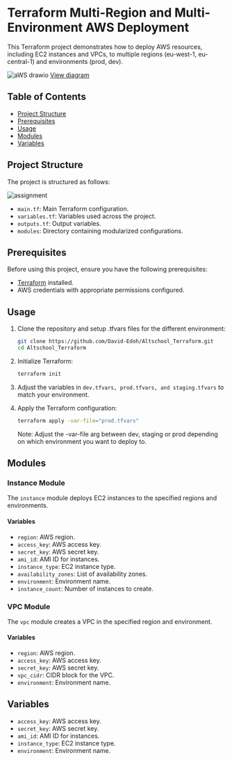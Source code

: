 # Terraform Multi-Region and Multi-Environment AWS Deployment

This Terraform project demonstrates how to deploy AWS resources, including EC2 instances and VPCs, to multiple regions (eu-west-1, eu-central-1) and environments (prod, dev).

![aWS drawio](https://github.com/David-Edoh/Altschool_Terraform/assets/45123163/ddd2bd2c-62f7-4272-b718-239b13786a1c)
[View diagram](https://viewer.diagrams.net/?tags=%7B%7D&highlight=0000ff&edit=_blank&layers=1&nav=1&title=Untitled%20Diagram.drawio#R7XxXm5tYtvav6cuehxwuRZaESAKBdNMPOYichPj1Z29Vucflcs%2F0nO%2FzjPsMZdkFm80Oa70rodf8gvPVIvd%2Bm52aKC5%2FwZBo%2BQUXfsEwlGJo8Au2PN9aWHgGG9I%2Bj947%2Fb3hnK%2FxeyPy3jrlUTx86Dg2TTnm7cfGsKnrOBw%2FtPl93zw%2Bdkua8uOsrZ%2FGnxrOoV9%2BbnXzaMzeW1GK%2FfsFJc7T7H1qBnvfcOV%2F6fy%2BkyHzo%2BbxVRMu%2FoLzfdOMb0fVwsclFN4XubzdJ%2F3B1d8X1sf1%2BGducMTVcHY7fd9Lv%2BYDk5I83f1KE2%2FDzH45ve94555BA182U%2FS%2B8PH5RRptk9fjS6IkBz5gQh75hQRXeHj2N4z8puHbc%2FpjA%2Fr5DI7xseHbc%2FpjA%2Frt8Og386PfLvCrhk9nH4ZHvpkf%2BWqB4INzzTSWeR3zv2MPAY1p70c50AnflE0P2uqmBtLjsrEqwRkKDh9ZPsbn1g%2BhVB%2FAbkBb0tTjO%2FpR7Mv5u%2BDhqAA9LTyulhQa2t%2F8x0D8Le2bqX1NuQf4%2F%2B7V38DhbyFU5m9%2BOcKBxr65x18W9wuGgz8SRAyX5GX5zaLnuB9zYAy7Mk%2Fh%2BGMDp%2FPfz8o4eY0IdpLXqfo6E3DkffXfmyLyhyyO3rdU%2BkFccn54hwuto6%2F6J68f0AXsavSBhPt3yb3wF%2FfiHL%2FBEHn1KUu%2FHfLgd1n1cTj1Qz7HVjy8iRS2fraXdxOCm4yXr5re7UeOmyoe%2Byfo8n6VIt%2FuePdl9LtlP75yDAjx3ph95RSoLz39d2%2BU%2Fj703w0WHLzb7PfttztQkn74ber3uD1m7uORWsuvn833YvCfzHa4x2OYvcvhrwDauQ2%2FB1WGZlGW%2BqFQ%2FX2KD1D9A6B8hNM%2FcLB%2FiCj2I6JQgv4EKZz%2BDqII5EchCkU%2FQeoTnr4LoQ8C%2B6INFdq40Qz5mL90HTTj2FT%2FVF1hDM38IwC%2FAyb8b3GIfQMHoEOJZEic%2BGNU%2FzBt4vhHdWIM%2BUmdNPU38rM%2BWfxHqRP%2FpE6Rhw2%2FwqSsCe9AzGDaOnr9%2B%2BZFwZD1MPplGW8ZwM%2BTAfz%2FjIX%2Fa8cM7O23FzjqMP4Nruht8s%2BuWmAoCmDvR7rq36f497jqb301RjCfwz%2F5HV%2BNsvQPMu4vrvkf%2Beovqs6rV6Xzzz3zH6RlUZz40yuD%2FAP1De2bBST5ApXBvSbcfWlFvrTAofzR%2FwXfvZ1iUlunwKzyC6dbD%2BQop80O%2FGhnJxOdFBwlJvhHQfjdCfwWGB6IiiPg4U7iThfxsjNFKL2ZBhWZlOCvQ9CFMUWOT2qSTa%2BykOAsk%2B753eMkCMbKsI9Q4Y2CYE1H4ueeAt136V6Aynh9GDj8389scTk5EmdeJMtxpezqSUt4lbn0Jlt3X86aQF6GUOEekWIhsZIRibK8Zsv2ZzHf5%2Fti%2FzzdD7xZHs5Odciv9eEZNkc%2BbY%2Fne3fMm%2F74HAaVf4zqGZnUnJjVJwNWultOtvg8Ffv1tJ4QTTBRzXYwrbji2hoSupCSun2n9KKh9XVgDOHBGjaAHwc2BlZtrCyQDMfBLZr3g2AimmiJFtjCBSz7BpYageVlYEklWEYLph7BdAuYAgXDkmAoKB0OdJdAlwNo1sChdQE%2F7qW8eRc0ugJh3MCJ75Zt4KJjCAQTgQuxV5KJh0LJcxnolF%2BrQ3HFtDsQWAluqG7Vrb5hUQOE14KbO79qex8bByDIEQw0BRU5BxjUEreAQZ9hfVhDXEOAgFEwARbVNzzCIwIImwSTUXHd0jE%2BMkDwLJgYyAAo%2Fh0NULM8B5bCp81RSAldBGoBSnSB4nygrBgoKAdKqYAiOiD8CQj8CYSMAcFSL1FyQHw8EJkMxHQEotGBOM5ABC7Ytg%2B2GoPt5WBLFdhGB5Y%2BgeU%2BwRIxsCzqtRAOTM2D6WQwxREMq4OBzuBmF9zgg04xaM7BYdWBn76jpgFAYgQimcDJGz4fACALENATXFoHWkcAWFAgLAx0w0c6JgBwSCA4CtxCT%2FTEABCxQIjg1tcAL6OQoAFwEPxgOOHBGADYNgCzBwAcANAmAKgFAGcNANkDEM4AeCsAGw4ARgO7ASMAGAkAOgqAiwogYgBY2AAKHlB%2FAFSeADUXQLU1UGcPVDgDta1AVThQDw2sEIwAVCAAsStA1OpLvAYQqQ3E6AHRBS9xJUBEBRBLDUTRv7Y%2Fgy2vYJs42Br9sm8wEtiAABatgIWqr8UZYEE2WIQHJg5ekyWvCYrXoPVroP795pl5M5IvMPkioi8fDn3GPgJdkYhbZ7s0vrr2v%2F8wu6HGQx6O%2BhwPlig5sdYPWFlOKbIzd5LkXrHnQ1PgbA%2BwiGuhEPfCcu7hSaemOA935%2BEh25arI1f5JFQWsj%2BeBNnC95TIydy6p%2B6azBU78h7xfLFb7tFTz3ZWGj71VrDS60O%2FKWbaPE43JSwaU7wqp6Iz%2F6%2BP1dyDGaO8vkrZCKX9yy7zWY%2Fsnynms2hsPhA%2F6h0gcTIPksmXzgfqspCIXI0yUIGvGQS6izUsDClSU%2BYHXr4BxG%2FJdg%2BR1ZXDjaoOtz0er9ileFBldbdt6nYFaQEm%2BeNazhdmmQpbGbyE9LJQj%2Bmcbuhj31zFjm4HJGTLBAwk1iy6WgsWIgXKsHBFZ8wQwa%2FGtEmD5VGcDJgHquZPC%2BJVZYgLi5GaiOP1AfbCmjcgXx3EBb%2FKvTyfyhXlWBmeDmR%2Bb1cnU8Fxr9%2FDSlinNWugcyivos4IuMA1KByXf%2BR4TAzRHDz35wdShrOlxhaC3gfBWijdC%2BFsmnbjCeTKkAVSLybqXSkZTlJH4xNbdydL10zpOYEF8ckKLhQEEkVke5VyhyLMvXpO5mvUXcM6Fs87Ub76t5GG3mrRm%2FOc9PkDJK3hwTDzchaeWriroqO74vLJorMjfVNVZQ%2FSWQXZX3ylK%2BgUoy11lnk9TRzcEesbGInKD9Og6QW7cg96FtSOEIUR9VhBgzo7upFP0elABTU0%2FSMK5HSgYMrE%2BcbEC205R0gZOYm53NyruIagF3Jyb7nM%2Brizm407IaojQWtP6BULcNvBGPdVANTFAbVz98IxuIkRp0lwPJ5q6Lp2H9cTuNLsxlMTMGqIP026djxEloxypaEemH24P6zFIqE7ibQpZTmKujKUhsMrN3fOoNjNne93Fb2%2F4TsJTSmIMIe%2FHy3HWE384Zb4zUHwaXfA4XirucRXOKX4MGEY2s%2BrkN176xhGjqlPRVd2zMN6sNFV7St%2FAaUgZ9f5MCCG4uqkxlo4YhMypY5MUYV5RlBHAiOqidRZ5Gk3ZHRSWr6sVZytu3BczfR6UqLKMJ0Iw25S0uPaTmrXuWzOFO%2F45lnzrHCa%2FQucp4qoymrl9YI84srtn1VMlUtQW3fqpJw9HTui%2FR7tKz5dIt5ezyz03fFxsE0iCqOEtCdEriW%2Bq6apDlm2f0WNlCEaVz8ywAa4Oi46l8Qa%2BTSonsd1bScI9bBI8ijxFkFBcbQ5L8yTsSfQpjFHU6MDql17owWXbrf8QlyjJTONvIuoVpJ6jcuUYFfIOE5wVNYrbdtLqNpUx1AhWK53kgNezeHUaryV3erCgStasfkZSWqfovsVefBtGZwfhlxU2Q5cZZ2b%2F7giz3aMbvvgcqebvJIAzDjcg8acnqPDwS4yniAU55bohwXa5gG%2FX46xWDRrtCDz6JZl0HK7MjryNL1oWuj0npqtUI9pGYVqc8c7cNdFH0GYdaQ%2BXekQ8asXjmDxke%2BWPNvTnQEF2MX4Dfc8GDEF%2BSgW1ZR0ovoMQyPYCV1zAIHofBf3ipXTCrqv%2BtK%2FNNCyY2k%2FmlXuoHQsZUZC6jxAJnZnWC8eQUIqCcjZlzyzXaO1WSU819Xz7QLOnwZyzi%2F9lSjuYM4jX7hZJk61hF8Y2m96nGh0rRsUPXO7E1%2B7fLjnWCQ9V%2Bh9eYumO68NVVGx0X2Xziv85oVDejaxcROGdXSINKq5ybjlKbZ5upHU5TYsCq16T63LQTBNHyhVCjQeBFI3JP4pVDzrFLULwiIhKo9aTpvxCXFED2zaXYmZx3mFZoala%2BRIJtPWcHV0HfvLrl9P8lKV6EOM%2Bt68UHS14jmiulKHoZepwA3aO2DdEcWOnGDmsYUHOvR1UkmP3DWIRPt%2BkNQaVhzUyGha3tDetZH1WG2uXj%2F0C4IdizHKQWhrn%2FtnTDUB2GlQPJYyfZCkJQQFDT1%2FRyindhXHZ0dAfOF6Htn6XcPNZfTaQ5E%2BqDZqWCOzbRUrgoavaiqiKTdoeoveC0nDj7sEOM9gl%2BjYsNQ7itnF1f4cSGGFGQkxnkpm5xVN7lQPwrVLKO4gwZUHx%2BwP0D0mfYOvCOavMHshp6uaisaMPBq41Qr2XkPES%2FfQN8cd78mhkzSerqwgIHEwjpqqeYOxaRIj1qyvMJxUOLsyDzdtzlEKowg33KUK7t4Oce%2Bxg76tiNnydDjAjM1O8kJLqV19HkDfcL5hO1AFXSPD0OkVFXHlLXBfZj1JGlmbMZMU5jq%2Bmgt6AZc8jHYbaLehcGcRCnlqMKDdSvoygro0OiE6MuHWALpy48i66ahNabkyZB2ecFGg8AkGlsw9lt3ZX9S0gLCWJqkWyJSUfFriVLJbDy57nVpuGdS46XnU95na7Ihq9E6swlhuJ9vtq01A9Ip51Iw9aU7B3vzTbCKIZ83WrXiwqCqsAE9SurDG4%2BxfKKyfZyQaWG806Jrlqx2LyMpeBVGbn9aZLC9XYyqkI8xctESJHM0zoBRT5YANDzWsVzOHgaQ%2FwGwD%2BoKA8neGh%2Fs8QVFHR2fPrRWGc0DLcQomWlULZDyPYbDlFWhAHDXgDYeIX3VYfNFRd9DFB3dzV9tzOmUO2YUdMjPRM%2BVWrhGRjq%2BEgNDiw93Ue1boxFJkSOmMCyxxaG4xeVtmXp%2FpSnYWImrEN3NH%2BRT8G4Ncb8rguYoFEHYxQ43PbIYoCgy0jFTD6tARXTtci%2Fy4qHZY6PI0yq4RkkAUmrFktkZOIOK%2BseJGRCbnqrCoe51nIOrUzDMasY4kNms00RLR4kbSMJjLKsHHDPh81uopn9FzdFxbPOe5jCBsCGBc0qERknGg6skcDPQhsa7x7IuedHkM0AZMMTg8WegRsbV6koGVy83Y4BZFkm8bZAuXScZI7%2BXeCvZTm%2Bxih6nvqL7jdi4fMTehvZwG6raeVSwq2SWuQ%2Fx2kRH9YudNRGIeroMVaEtjEkemNV4WJ1i0WfV%2BIIbYDYXgrjhSLkOf1cLbxUWAf%2B%2FXc8ucoAGcqdPtASsmzriRVVRRNhciTlxQqyiHRKInOG%2B7dVtLU46PB2k5QTxdTPPYssfpxmrdVOO3GbX9HSepbSfSOt1CWI3dQJ1xvy5NqjBVJtJk6iky9DRrB6ViSr5PXIueASAlm0evzcGLscaufA0d2MecmXp8mXMYs5IlJ%2BLgktJgC7usJdoLM3DqpTUoTetCeumvl1AfD10%2BDlbEsOehhX4wvcZDq4ZuDI6fkgXGkddAOdblSM8Fk90XQ8CBTJvBnmhW81yS0J9QkZHChEfOzlE2uO5xuoQGc8cVz2BBTuv2reSUUKvYfhh12q0vCIXePTuNavbq0uvdYYRjn5cuad%2BydEXH6ZWiG7XT5LvoaI47ri%2BRBlHpm7iTJ88uGlACSLV5gKDm%2FEt91wWIi8FiZla0b6Xh2g8NQcTJE3DXX4u0pOJjthbc9QwNBOZ72V1qHweeO5rByp9IYeXzvYSSrhkCGz2OAqsk3DO37jxF95J%2Bki7HSzDTPFsPu%2BNZPT9tCn9egsYZ96WGa6nl%2BBReXfXxlO2X5%2BWA2Dt0GsajhMwPiJddflAxLCbXJVYL38Pd8rhcpoNqCGG7m2BQl9p8vUjUWS31%2BVTZsImyutPdvcX0rJwlAa589kSGmj3oV0kCruLEwPDVTccbTvsika65W56wiKDnNnSLdiadG16dnYTynwl%2BLAxvcssGOIN1lk%2FZabH1Sj%2BiSDEio9rOPdWQyq2lLs%2ByQs5t2UjIVXwMJ428PlGTejLHCQxX71vkjuayPCk29DIc1cluvz%2FDoEPb3RQz2fNeU2PUroVhC10XcXuBMlFJYFVD7%2BqsmovOLlqzFRL7Iu1KWDrWszo2klyZzBmGnh7pKLKSQ5g0uTgL1Wzh8m05wJqtL0bc7p6zbgujrfQTfo5tNKDCHao4fuF2lxLWbdjDP4GVzPrlBSZ%2FUjhvOtmp17dtwCADdC6nK1IAP6uT5DFkI5jnoj00VD%2BNWZATJyCf9bUDtVS37OFKoDZEoO%2BPQDCU%2BwBPzmlAD9XMBD2%2BB%2BWiSsEohndOdn6LnuAzHa8d1Tn9Xjt0prK3kT3lSPsIGcHf7Of4y6QuFQFAPhKVg8WveoEZhuOeFKc9x8e%2BxBnozoPL7vnM%2B55Ka5U%2Fs7MsSI1WwzxyAoVQ1SFlRsFg5UmMQh8Iyuph6inolH0psCfMMkfFwClYuHpaIFUsR6%2B1QUrXc8gaUcGklBuxpzqt4gFFBjyGBj3r%2BIhMI0g9HSuTlaewe5xWKFyo06G65Ll0cvWdix1Y%2FfV86l7bfjxe7UXkQbnA97OcER6JpOQOvekFUR2xg5A%2FLsgNPtKKj844O1Izz6TggGwCP1KRxKGs6pmrohTPm55dJ4KczhEXVDBN2rWOqyj%2BlMrL0rTiYR6iW1wTBMXX1kAlSPx4FtFePNN3UWsckGYE3dSnDTHqlEsENTTpBJmwGJb6i1bZQ%2FooTCG6ygTMBRBKJZxpPrTtoCdl2jce8gajB0a6lBle4iYeBcOOb8cTfqRrvK72bKnMDBFw7i5C8rbqwvokJbZd9au7IDvtrl7FFqEXMXhSp%2BIGrt9BfEAzoGZO5eqmTDNYLRZ4w3dyphs9cD%2F90Y9SeWWCxy0kyD63eGjYFCPZLVKg2RKpWMz4OV%2BMAqWZYZTWhGskeB%2FcHM%2FTukur4o9u12Q5y6VHDdorktiTQnoWRa%2FHccA7XkJ83IxySYfW5PNKzSbMNQlLESd9Mp1pGkk8zNVx8nlxstFAjnqc2ne7gQ8Lyp1qOIeTFPFe4AU4tSxs4Fn1Imb64wEdO2dhmYVLUOd9QdAmDbwF6DEStRMb7tpx4kjo8xnDszu56CTQdySPiDtMhB97RZAnqU711yTer2fXaliTeT0eQEoi9EJbpt6fWTRGHoarivQTSB3H%2BSE5N%2BVowKejxJROuYRKNnvJQJHYdHeQvUKzOnd3f3DOniU4aivJp6moKMHd%2BRQsI2EdCoqlADlFY%2BKLnWffodgVfKTQ9GjY1AzBc1hSZN8kTn29HTk6Q1FNSixQIM0PGDGHQG2j7qlBa7VRYl9bdBQZHvsUBfhdTyNF87mCBUdPVaD6t%2BSJKcw6SUqmZJlyrC02vA%2F4kU%2Fm6qIoSBKXoYXb8PHq2Nxl3AWRcHce5%2FVJqe5eQUQ22rPVrWJ5bikvPKzEOUE1SypnC4jcs1BCB5jmaOXnMNcNFLWaJxOgOGXprF3gorlpwu3z2QhlEkEYL4Tfcpk9vRYdjewVe%2BchRJy0WXVOgpKaxel5W50mY5X90vSGNVP4PbAlhI17H055n1lQCU6sdu5GbolnljounU3DGGn0d%2BVE%2BhoNc6drj3UOTHJqktOti4wv9EGyHwWLUVEqCfKh8a7mXo6VIXGsJAnSJZLpRQI5HnwYMaFOdQjUzCXDZWpy9KAXsU9MY5%2F3FFtZjpNYsHQ6Z9TVt6KVUpvb7hZAfxb2lF7FmMan8Pl5Mp5RFNqUFR0FubSNoKq5k1b7fJycOUw8i%2FSM3nP4ZStMec0EaUyVyg%2B7Pi%2FISaR3L7ihTR0xc%2BOHiovZTTLOV%2B%2BCI515oHJUsEDGfz0eoMMpsAZLMjSqCGMS3XmPGBhmHp8qPcLKwMk4tm%2BUOHjaB%2F8mQAexBgyVtdSxt83Gm0X6rnhcJAfyVMw2jBA5cyPzyn7kVpPCJIToY6k%2B92lMmHHjishZu4fjjr1mCIystdnHQ93Opk%2FZboCT8qLJwNBRVrAvPlOaaIw3e2ZfXQ%2FTlKoURYTXHIIh4q5CfhricXniTQL2NiFyo0L7TOz2UsTGqsml1bP1PoH70O3KXnX6YNeGemvIyXv4LJ3LgVXlU9oTjomzBpXeGCu4HGrHnoUTJhE3u%2BkGQlVz5DgzWrkUL0O23VGtNWT1djJuP4Djdgx%2BwagH24bSiMzZIzjWzsVwr1CxtXChI%2FjIMo3Qoj%2B0%2Bh5j9riAPzm6C%2B5tpSrIYUj0umUfjEFoRzeoD4OCpQxNH%2B4wonkiD2LeHPlIkUlzpZSv6lspU%2FaO7ZOrYSgBY4evJ1R8B%2BMz3dzev2ip%2FCsEv61YNat7I0JbLFLNyszvYZY8U%2FvnisCnBfbMl0FahHvPHni%2FGBAbO9E1n%2BbJ%2Fm63cn89v54R4Ma9BiJLpvQ6Hy%2FwEbCEZykp34iudcLZjmOERU6YzsePQ90Eo9DTUZCOYlTgw4iHrD1RJ9bzxgZWFIiGO1iYJOQAAw3Z3k6w0F%2Bx1A1LFm0xoml6izXCcCL1pPGez5TXSO9OnGK1siiUMUjPhKVY75Qa5iULthI%2BtCSLFhV3Da661s4tdH6txxcBWSS%2BdiF5SldnVODtXuAOaJYOxMN042sjaCeEu1fU7mFH%2B%2BtBH05i7co8qAs4AOX0hKymfA4agdOQLL1Tj8c5ul5V%2FSRKdXXcrba2ux2m9CTiZ%2FmvNjZbsnQEv0wDP%2FtTkcQtpzeRxrWEpnMkousZiuhThiB6lSKIXKcIoXDnVS0f6kmMfe51o1hK9v08mRXP%2F1n6yD9gWv0hfYRBPjL9MPwLD%2Bwr%2FgiFfoc8iv4g9gj6J9gjX1gjHxikn6geXzGbPvLDhO9x%2Br4lOn2hheQVLLzKHMayagh96CiFF0Ptb8Oc%2FkjdoN%2FoBv%2Bebr5H7SF%2BlG6%2BEAk3Fua%2FTtRCv6FpYwz5HXX%2Bm3mYMN%2FeeJgbD3PjYf4%2Fmzf2iYf5HfP%2BNzMxcXpjYm5MzI2JuTExNybmxsT8zzMef9axNibmxsTcmJgbE3NjYm5MzI2JuTExNybmxsTcmJgbE3NjYm5MzI2JuTExNybmxsTcmJgbE3NjYm5MzI2JuTExNybmX2Psn4qJ%2Bca1%2BgsxMXHmv4aJ%2BU908%2FMxMcnP78OMp1%2BhCHu%2F%2FBXdiHkbMe9rYl4fpy8W12cmHoLsiN2PfXktStAit%2FuaiYf%2BSCYe9dFYqc%2BWSnzvbcgkQf4oW%2F3MaN9eh%2FxXeh0y%2BW1s%2Fs%2B%2FD5n8%2FALdjYn%2FJ9XJYB%2FV%2BRO8D5n8%2FMb0jYe%2FhfuNh%2F8vGzf9ja%2F%2BCd6HTP6J%2FzW1sfA3Fv7Gwt9Y%2BBsLf2Ph%2F5WY8xsLf2Phbyz8jYW%2FsfA3Fv7Gwt9Y%2BBsLf2Phbyz8jYW%2FsfA3Fv7Gwt9Y%2BBsLf2Phbyz8jYW%2FsfA3Fv7Gwt9Y%2BBsL%2F%2Bdkyv%2FXsPDJf8IN%2B%2BlY%2BOTnV7T%2BX2Xh%2FxPd%2FIQs%2FD%2Fxfs2NhfkHNG3yEwvzP%2F8%2BZPLzf3nZeJgbD3PjYf7r5o1%2B4mH%2B59%2BHTLIbE3NjYm5MzI2JuTExNybmf57x%2BLOOtTExNybmxsTcmJgbE3NjYm5MzI2JuTExNybmxsTcmJgbE3NjYm5MzI2JuTExNybmxsTcmJgbE3NjYm5MzI2JuTEx%2Fxpj%2F1xMTOYvxsT88mLR%2FwYm5j%2FWzc%2FHxPyi9I%2FvQ37Ew7i9DHlj5f33vgz597ca%2FxvehgxriqYZv7omQ9GfmiiGPf4H)

## Table of Contents

- [Project Structure](#project-structure)
- [Prerequisites](#prerequisites)
- [Usage](#usage)
- [Modules](#modules)
- [Variables](#variables)

## Project Structure

The project is structured as follows:


![assignment](https://github.com/David-Edoh/Altschool_Terraform/assets/45123163/0f3ad1ae-f347-4157-b3db-916982b7e535)


- `main.tf`: Main Terraform configuration.
- `variables.tf`: Variables used across the project.
- `outputs.tf`: Output variables.
- `modules`: Directory containing modularized configurations.

## Prerequisites

Before using this project, ensure you have the following prerequisites:

- [Terraform](https://www.terraform.io/) installed.
- AWS credentials with appropriate permissions configured.

## Usage

1. Clone the repository and setup .tfvars files for the different environment:

    ```bash
    git clone https://github.com/David-Edoh/Altschool_Terraform.git
    cd Altschool_Terraform
    ```

2. Initialize Terraform:

    ```bash
    terraform init
    ```

3. Adjust the variables in `dev.tfvars, prod.tfvars, and staging.tfvars` to match your environment.

4. Apply the Terraform configuration:

    ```bash
    terraform apply -var-file="prod.tfvars"
    ```
    Note: Adjust the -var-file arg between dev, staging or prod depending on which environment you want to deploy to.

## Modules

### Instance Module

The `instance` module deploys EC2 instances to the specified regions and environments.

#### Variables

- `region`: AWS region.
- `access_key`: AWS access key.
- `secret_key`: AWS secret key.
- `ami_id`: AMI ID for instances.
- `instance_type`: EC2 instance type.
- `availability_zones`: List of availability zones.
- `environment`: Environment name.
- `instance_count`: Number of instances to create.

### VPC Module

The `vpc` module creates a VPC in the specified region and environment.

#### Variables

- `region`: AWS region.
- `access_key`: AWS access key.
- `secret_key`: AWS secret key.
- `vpc_cidr`: CIDR block for the VPC.
- `environment`: Environment name.

## Variables

- `access_key`: AWS access key.
- `secret_key`: AWS secret key.
- `ami_id`: AMI ID for instances.
- `instance_type`: EC2 instance type.
- `environment`: Environment name.
